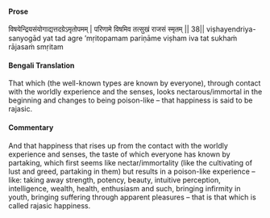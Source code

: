 #### Prose 

विषयेन्द्रियसंयोगाद्यत्तदग्रेऽमृतोपमम् |
परिणामे विषमिव तत्सुखं राजसं स्मृतम् || 38||
viṣhayendriya-sanyogād yat tad agre ’mṛitopamam
pariṇāme viṣham iva tat sukhaṁ rājasaṁ smṛitam

 #### Bengali Translation 

That which (the well-known types are known by everyone), through contact with the worldly experience and the senses, looks nectarous/immortal in the beginning and changes to being poison-like – that happiness is said to be rajasic. 

 #### Commentary 

And that happiness that rises up from the contact with the worldly experience and senses, the taste of which everyone has known by partaking, which first seems like nectar/immortality (like the cultivating of lust and greed, partaking in them) but results in a poison-like experience – like: taking away strength, potency, beauty, intuitive perception, intelligence, wealth, health, enthusiasm and such, bringing infirmity in youth, bringing suffering through apparent pleasures – that is that which is called rajasic happiness.
